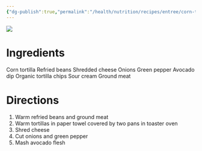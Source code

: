 ```yaml
---
{"dg-publish":true,"permalink":"/health/nutrition/recipes/entree/corn-tortilla-tacos/","tags":["cookmate"]}
---
```



![](https://www.loveandoliveoil.com/wp-content/uploads/2022/01/black-bean-tacos-2-600x900.jpg)

# Ingredients

Corn tortilla
Refried beans
Shredded cheese
Onions
Green pepper
Avocado dip
Organic tortilla chips
Sour cream
Ground meat

# Directions

1) Warm refried beans and ground meat
2) Warm tortillas in paper towel covered by two pans in toaster oven
3) Shred cheese
4) Cut onions and green pepper
5) Mash avocado flesh